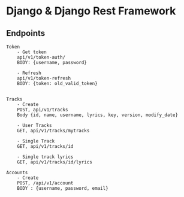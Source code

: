 #   Django & Django Rest Framework

## Endpoints

    Token
        - Get token
        api/v1/token-auth/
        BODY: {username, password}

        - Refresh
        api/v1/token-refresh
        BODY: {token: old_valid_token}
        

    Tracks
        - Create 
        POST, api/v1/tracks
        Body {id, name, username, lyrics, key, version, modify_date}

        - User Tracks
        GET, api/v1/tracks/mytracks

        - Single Track
        GET, api/v1/tracks/id

        - Single track lyrics
        GET, api/v1/tracks/id/lyrics

    Accounts
        - Create
        POST, /api/v1/account
        BODY : {username, password, email}



         
